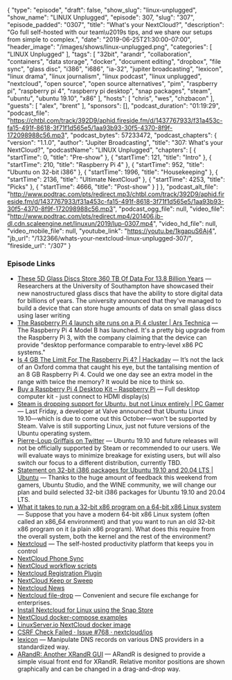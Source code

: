 {
  "type": "episode",
  "draft": false,
  "show_slug": "linux-unplugged",
  "show_name": "LINUX Unplugged",
  "episode": 307,
  "slug": "307",
  "episode_padded": "0307",
  "title": "What's your NextCloud?",
  "description": "Go full self-hosted with our team\u2019s tips, and we share our setups from simple to complex.",
  "date": "2019-06-25T21:30:00-07:00",
  "header_image": "/images/shows/linux-unplugged.png",
  "categories": [
    "LINUX Unplugged"
  ],
  "tags": [
    "32bit",
    "arandr",
    "collaboration",
    "containers",
    "data storage",
    "docker",
    "document editing",
    "dropbox",
    "file sync",
    "glass disc",
    "i386",
    "i686",
    "ia-32",
    "jupiter broadcasting",
    "lexicon",
    "linux drama",
    "linux journalism",
    "linux podcast",
    "linux unplugged",
    "nextcloud",
    "open source",
    "open source alternatives",
    "pim",
    "raspberry pi",
    "raspberry pi 4",
    "raspberry pi desktop",
    "snap packages",
    "steam",
    "ubuntu",
    "ubuntu 19.10",
    "x86"
  ],
  "hosts": [
    "chris",
    "wes",
    "chzbacon"
  ],
  "guests": [
    "alex",
    "brent"
  ],
  "sponsors": [],
  "podcast_duration": "01:19:29",
  "podcast_file": "https://chtbl.com/track/392D9/aphid.fireside.fm/d/1437767933/f31a453c-fa15-491f-8618-3f71f1d565e5/1aa93b93-30f5-4370-8f9f-172098988c56.mp3",
  "podcast_bytes": 57233472,
  "podcast_chapters": {
    "version": "1.1.0",
    "author": "Jupiter Broadcasting",
    "title": "307: What's your NextCloud?",
    "podcastName": "LINUX Unplugged",
    "chapters": [
      {
        "startTime": 0,
        "title": "Pre-show"
      },
      {
        "startTime": 121,
        "title": "Intro"
      },
      {
        "startTime": 210,
        "title": "Raspberry Pi 4"
      },
      {
        "startTime": 952,
        "title": "Ubuntu on 32-bit i386"
      },
      {
        "startTime": 1996,
        "title": "Housekeeping"
      },
      {
        "startTime": 2136,
        "title": "Ultimate NextCloud"
      },
      {
        "startTime": 4253,
        "title": "Picks"
      },
      {
        "startTime": 4666,
        "title": "Post-show"
      }
    ]
  },
  "podcast_alt_file": "http://www.podtrac.com/pts/redirect.mp3/chtbl.com/track/392D9/aphid.fireside.fm/d/1437767933/f31a453c-fa15-491f-8618-3f71f1d565e5/1aa93b93-30f5-4370-8f9f-172098988c56.mp3",
  "podcast_ogg_file": null,
  "video_file": "http://www.podtrac.com/pts/redirect.mp4/201406.jb-dl.cdn.scaleengine.net/linuxun/2019/lup-0307.mp4",
  "video_hd_file": null,
  "video_mobile_file": null,
  "youtube_link": "https://youtu.be/1kgapuS6Aj4",
  "jb_url": "/132366/whats-your-nextcloud-linux-unplugged-307/",
  "fireside_url": "/307"
}


### Episode Links

  * [These 5D Glass Discs Store 360 TB Of Data For 13.8 Billion Years](https://www.disclose.tv/these-5d-glass-discs-store-360-tb-of-data-for-138-billion-years-370041 "These 5D Glass Discs Store 360 TB Of Data For 13.8 Billion Years") — Researchers at the University of Southampton have showcased their new nanostructured glass discs that have the ability to store digital data for billions of years. The university announced that they've managed to build a device that can store huge amounts of data on small glass discs using laser writing
  * [The Raspberry Pi 4 launch site runs on a Pi 4 cluster | Ars Technica](https://arstechnica.com/information-technology/2019/06/the-raspberry-pi-4-launch-site-runs-on-a-pi-4-cluster/ "The Raspberry Pi 4 launch site runs on a Pi 4 cluster | Ars Technica") — The Raspberry Pi 4 Model B has launched. It's a pretty big upgrade from the Raspberry Pi 3, with the company claiming that the device can provide "desktop performance comparable to entry-level x86 PC systems."
  * [Is 4 GB The Limit For The Raspberry Pi 4? | Hackaday](https://hackaday.com/2019/06/25/is-4gb-the-limit-for-the-raspberry-pi-4/ "Is 4 GB The Limit For The Raspberry Pi 4? | Hackaday") — It’s not the lack of an Oxford comma that caught his eye, but the tantalising mention of an 8 GB Raspberry Pi 4. Could we one day see an extra model in the range with twice the memory? It would be nice to think so. 
  * [Buy a Raspberry Pi 4 Desktop Kit – Raspberry Pi](https://www.raspberrypi.org/products/raspberry-pi-4-desktop-kit/ "Buy a Raspberry Pi 4 Desktop Kit – Raspberry Pi") — Full desktop computer kit - just connect to HDMI display(s) 
  * [Steam is dropping support for Ubuntu, but not Linux entirely | PC Gamer](https://www.pcgamer.com/steam-is-dropping-support-for-ubuntu-but-not-linux-entirely/ "Steam is dropping support for Ubuntu, but not Linux entirely | PC Gamer") — Last Friday, a developer at Valve announced that Ubuntu Linux 19.10⁠—which is due to come out this October—won't be supported by Steam. Valve is still supporting Linux, just not future versions of the Ubuntu operating system. 
  * [Pierre-Loup Griffais on Twitter](https://twitter.com/Plagman2/status/1142262103106973698 "Pierre-Loup Griffais on Twitter") — Ubuntu 19.10 and future releases will not be officially supported by Steam or recommended to our users. We will evaluate ways to minimize breakage for existing users, but will also switch our focus to a different distribution, currently TBD.
  * [Statement on 32-bit i386 packages for Ubuntu 19.10 and 20.04 LTS | Ubuntu](https://ubuntu.com/blog/statement-on-32-bit-i386-packages-for-ubuntu-19-10-and-20-04-lts "Statement on 32-bit i386 packages for Ubuntu 19.10 and 20.04 LTS | Ubuntu") — Thanks to the huge amount of feedback this weekend from gamers, Ubuntu Studio, and the WINE community, we will change our plan and build selected 32-bit i386 packages for Ubuntu 19.10 and 20.04 LTS. 
  * [What it takes to run a 32-bit x86 program on a 64-bit x86 Linux system](https://utcc.utoronto.ca/~cks/space/blog/linux/32BitProgramOn64BitSystem "What it takes to run a 32-bit x86 program on a 64-bit x86 Linux system") — Suppose that you have a modern 64-bit x86 Linux system (often called an x86_64 environment) and that you want to run an old 32-bit x86 program on it (a plain x86 program). What does this require from the overall system, both the kernel and the rest of the environment?
  * [Nextcloud](https://nextcloud.com/ "Nextcloud") — The self-hosted productivity platform that keeps you in control 
  * [NextCloud Phone Sync](https://apps.nextcloud.com/apps/ocsms "NextCloud Phone Sync")
  * [NextCloud workflow scripts](https://apps.nextcloud.com/apps/workflow_script "NextCloud workflow scripts")
  * [Nextcloud Registration Plugin](https://apps.nextcloud.com/apps/registration "Nextcloud Registration Plugin")
  * [NextCloud Keep or Sweep](https://apps.nextcloud.com/apps/keeporsweep "NextCloud Keep or Sweep")
  * [Nextcloud News](https://apps.nextcloud.com/apps/news "Nextcloud News")
  * [Nextcloud file-drop](https://nextcloud.com/file-drop/ "Nextcloud file-drop") — Convenient and secure file exchange for enterprises.
  * [Install Nextcloud for Linux using the Snap Store](https://snapcraft.io/nextcloud "Install Nextcloud for Linux using the Snap Store")
  * [NextCloud docker-compose examples](https://github.com/nextcloud/docker/tree/master/.examples/docker-compose "NextCloud docker-compose examples")
  * [LinuxServer.io NextCloud docker image](https://github.com/linuxserver/docker-nextcloud "LinuxServer.io NextCloud docker image")
  * [CSRF Check Failed · Issue #768 · nextcloud/ios](https://github.com/nextcloud/ios/issues/768#issuecomment-459670101 "CSRF Check Failed · Issue #768 · nextcloud/ios")
  * [lexicon](https://github.com/AnalogJ/lexicon "lexicon") — Manipulate DNS records on various DNS providers in a standardized way. 
  * [ARandR: Another XRandR GUI](https://christian.amsuess.com/tools/arandr/ "ARandR: Another XRandR GUI") — ARandR is designed to provide a simple visual front end for XRandR. Relative monitor positions are shown graphically and can be changed in a drag-and-drop way. 


